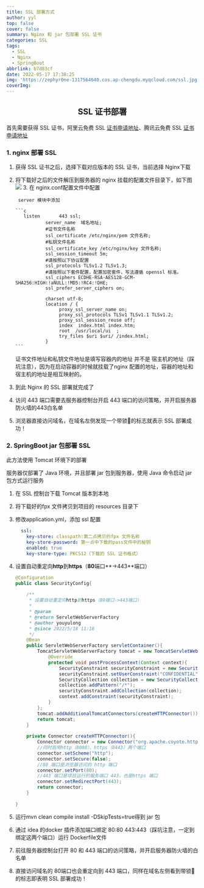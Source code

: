 ```yaml
---
title: SSL 部署方式
author: yyl
top: false
cover: false
summary: Nginx 和 jar 包部署 SSL 证书
categories: SSL
tags:
  - SSL
  - Nginx
  - SpringBoot
abbrlink: b7d83cf
date: 2022-05-17 17:38:25
img: 'https://zephyr0ne-1317564640.cos.ap-chengdu.myqcloud.com/ssl.jpg'
coverImg: 
---
```


## <center>SSL 证书部署

首先需要获得 SSL 证书，阿里云免费 SSL [证书申请地址](https://yundun.console.aliyun.com/?spm=5176.7968328.J_8413632810.1.22fb65c3OOastc&p=cas&showBuy=1#/certExtend/free/cn-hangzhou)、腾讯云免费 SSL [证书申请地址](https://console.cloud.tencent.com/ssl)



### 1.  nginx 部署 SSL

1. 获得 SSL 证书之后，选择下载对应版本的 SSL 证书，当前选择 Nginx下载

2. 将下载好之后的文件解压到服务器的 nginx 挂载的配置文件目录下，如下图
   ![](https://llds-1311848057.cos.ap-chengdu.myqcloud.com/2023-07-07%2016.49.55.png)
   3. 在 nginx.conf配置文件中配置

        server 模块中添加

       ```c
          listen       443 ssl;
                  server_name  域名地址;
                  #证书文件名称
                  ssl_certificate /etc/nginx/pem 文件名称;
                  #私钥文件名称
                  ssl_certificate_key /etc/nginx/key 文件名称;
                  ssl_session_timeout 5m;
                  #请按照以下协议配置
                  ssl_protocols TLSv1.2 TLSv1.3;
                  #请按照以下套件配置，配置加密套件，写法遵循 openssl 标准。
                  ssl_ciphers ECDHE-RSA-AES128-GCM-SHA256:HIGH:!aNULL:!MD5:!RC4:!DHE;
                  ssl_prefer_server_ciphers on;
         
                  charset utf-8;
                  location / {
                       proxy_ssl_server_name on;
                       proxy_ssl_protocols TLSv1 TLSv1.1 TLSv1.2;
                       proxy_ssl_session_reuse off;
                       index  index.html index.htm;
                       root  /usr/local/ui	;
                       try_files $uri $uri/ /index.html;
                  }
       ```

   证书文件地址和私钥文件地址是填写容器内的地址 并不是 宿主机的地址（踩坑注意），因为在启动容器的时候就挂载了nginx 配置的地址，容器的地址和宿主机的地址是相互映射的。

4. 到此 Nginx 的 SSL 部署就完成了

5. 访问 443 端口需要去服务器控制台开启 443 端口的访问策略，并开启服务器防火墙的443白名单

6. 浏览器直接访问域名，在域名左侧发现一个带锁🔐的标志就表示 SSL 部署成功！

### 2. SpringBoot jar 包部署 SSL

   此方法使用 Tomcat 环境下的部署

   服务器仅部署了 Java 环境，并且部署 jar 包到服务器，使用 Java 命令启动 jar 包方式运行服务

1. 在 SSL 控制台下载 Tomcat 版本到本地

2. 将下载好的fpx 文件拷贝到项目的 resources 目录下

3. 修改application.yml，添加 ssl 配置

   ```yaml
     ssl:
       key-store: classpath:第二点拷贝的fpx 文件名称
       key-store-password: 第一点中下载的pass文件中的秘钥
       enabled: true
       key-store-type: PKCS12（下载的 SSL 证书格式）
   ```

4. 设置自动重定向**http**到**https**（**80**端口**->443**端口）

   ```java
   @Configuration
   public class SecurityConfig{
       
       /**
        * 设置自动重定向http到https（80端口->443端口）
        *
        * @param
        * @return ServletWebServerFactory
        * @author youyulong
        * @since 2022/5/18 11:18
        */
       @Bean
       public ServletWebServerFactory servletContainer(){
           TomcatServletWebServerFactory tomcat = new TomcatServletWebServerFactory(){
               @Override
               protected void postProcessContext(Context context){
                   SecurityConstraint securityConstraint = new SecurityConstraint();
                   securityConstraint.setUserConstraint("CONFIDENTIAL");
                   SecurityCollection collection = new SecurityCollection();
                   collection.addPattern("/*");
                   securityConstraint.addCollection(collection);
                   context.addConstraint(securityConstraint);
               }
           };
           tomcat.addAdditionalTomcatConnectors(createHTTPConnector());
           return tomcat;
       }
       
       private Connector createHTTPConnector(){
           Connector connector = new Connector("org.apache.coyote.http11.Http11NioProtocol");
           //同时启用http（8080）、https（8443）两个端口
           connector.setScheme("http");
           connector.setSecure(false);
           //80 端口是浏览器访问的 http 端口
           connector.setPort(80);
           //443 端口是项目运行的服务端口 443，也是https 端口
           connector.setRedirectPort(443);
           return connector;
       }
       
   }
   ```

5. 运行mvn clean compile  install -DSkipTests=true得到 jar 包
6. 通过 idea 的docker 插件添加端口绑定  80:80  443:443（踩坑注意，一定到绑定这两个端口）运行 Dockerfile文件
7. 前往服务器控制台打开 80 和 443 端口的访问策略，并开启服务器防火墙的白名单
8. 直接访问域名的 80端口也会重定向到 443 端口，同样在域名左侧看到带锁🔐的标志即表明 SSL 部署成功！

      

